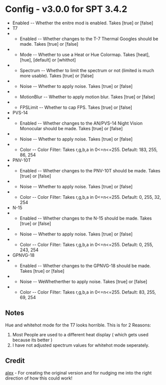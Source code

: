 # Config - v3.0.0 for SPT 3.4.2

- Enabled -- Whether the enitre mod is enabled. Takes [true] or [false]
- T7
- - Enabled -- Whether changes to the T-7 Thermal Googles should be made. Takes [true] or [false]
- - Mode -- Whether to use a Heat or Hue Colormap. Takes [heat], [hue], [default] or [whithot]
- - Spectrum -- Whether to limit the spectrum or not (limited is much more usable). Takes [true] or [false]
- - Noise -- Whether to apply noise. Takes [true] or [false]
- - MotionBlur -- Whether to apply motion blur. Takes [true] or [false]
- - FPSLimit -- Whether to cap FPS. Takes [true] or [false]
- PVS-14
- - Enabled -- Whether changes to the AN/PVS-14 Night Vision Monocular should be made. Takes [true] or [false]
- - Noise -- Whether to apply noise. Takes [true] or [false]
- - Color -- Color Filter: Takes r,g,b,a in 0<=n<=255. Default: 183, 255, 86, 254
- PNV-10T
- - Enabled -- Whether changes to the PNV-10T should be made. Takes [true] or [false]
- - Noise -- Whether to apply noise. Takes [true] or [false]
- - Color -- Color Filter: Takes r,g,b,a in 0<=n<=255. Default: 0, 255, 32, 254
- N-15
- - Enabled -- Whether changes to the N-15 should be made. Takes [true] or [false]
- - Noise -- Whether to apply noise. Takes [true] or [false]
- - Color -- Color Filter: Takes r,g,b,a in 0<=n<=255. Default: 0, 255, 243, 254
- GPNVG-18
- - Enabled -- Whether changes to the GPNVG-18 should be made. Takes [true] or [false]
- - Noise -- WeWhetherther to apply noise. Takes [true] or [false]
- - Color -- Color Filter: Takes r,g,b,a in 0<=n<=255. Default: 83, 255, 69, 254

## Notes

Hue and whitehot mode for the T7 looks horrible. This is for 2 Reasons:

1. Most People are used to a different heat display ( which gets used because its better )
2. I have not adjusted spectrum values for whitehot mode seperately.


## Credit
[alex](https://hub.sp-tarkov.com/user/10993-alex/) - For creating the original version and for nudging me into the right direction of how this could work!